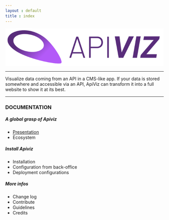 ```yaml
---
layout : default
title : index
---
```



![APIVIZ-BRAND](./static/logos/logo_apiviz_15.png)

-------

Visualize data coming from an API in a CMS-like app. 
If your data is stored somewhere and accessible via an API, ApiViz can transform it into a full website to show it at its best. 

--------

### DOCUMENTATION 


##### A global grasp of Apiviz
- [Presentation](/presentation)
- Ecosystem

##### Install Apiviz
- Installation
- Configuration from back-office
- Deployment configurations

##### More infos
- Change log
- Contribute
- Guidelines
- Credits



